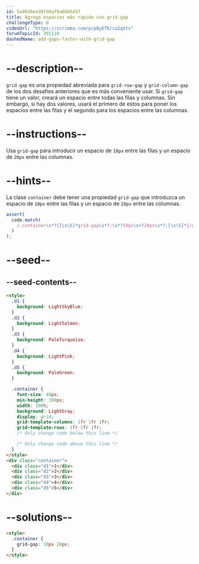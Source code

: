 ```yaml
---
id: 5a9036ee38fddaf9a66b5d37
title: Agrega espacios más rápido con grid-gap
challengeType: 0
videoUrl: "https://scrimba.com/p/pByETK/ca2qVtv"
forumTopicId: 301118
dashedName: add-gaps-faster-with-grid-gap
---
```


# --description--

`grid-gap` es una propiedad abreviada para `grid-row-gap` y `grid-column-gap` de los dos desafíos anteriores que es más conveniente usar. Si `grid-gap` tiene un valor, creará un espacio entre todas las filas y columnas. Sin embargo, si hay dos valores, usará el primero de estos para poner los espacios entre las filas y el segundo para los espacios entre las columnas.

# --instructions--

Usa `grid-gap` para introducir un espacio de `10px` entre las filas y un espacio de `20px` entre las columnas.

# --hints--

La clase `container` debe tener una propiedad `grid-gap` que introduzca un espacio de `10px` entre las filas y un espacio de `20px` entre las columnas.

```js
assert(
  code.match(
    /.container\s*?{[\s\S]*grid-gap\s*?:\s*?10px\s+?20px\s*?;[\s\S]*}/gi
  )
);
```

# --seed--

## --seed-contents--

```html
<style>
  .d1 {
    background: LightSkyBlue;
  }
  .d2 {
    background: LightSalmon;
  }
  .d3 {
    background: PaleTurquoise;
  }
  .d4 {
    background: LightPink;
  }
  .d5 {
    background: PaleGreen;
  }

  .container {
    font-size: 40px;
    min-height: 300px;
    width: 100%;
    background: LightGray;
    display: grid;
    grid-template-columns: 1fr 1fr 1fr;
    grid-template-rows: 1fr 1fr 1fr;
    /* Only change code below this line */

    /* Only change code above this line */
  }
</style>
<div class="container">
  <div class="d1">1</div>
  <div class="d2">2</div>
  <div class="d3">3</div>
  <div class="d4">4</div>
  <div class="d5">5</div>
</div>
```

# --solutions--

```html
<style>
  .container {
    grid-gap: 10px 20px;
  }
</style>
```
